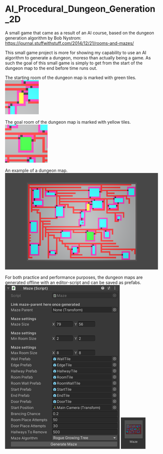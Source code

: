 # AI_Procedural_Dungeon_Generation_2D
 A small game that came as a result of an AI course, based on the dungeon generation algorithm by Bob Nystrom: https://journal.stuffwithstuff.com/2014/12/21/rooms-and-mazes/

This small game project is more for showing my capability to use an AI algorithm to generate a dungeon, moreso than actually being a game. As such the goal of this small game is simply to get from the start of the dungeon map to the end before time runs out.

The starting room of the dungeon map is marked with green tiles. ![](/images/maze_example_goal.png)

The goal room of the dungeon map is marked with yellow tiles. ![](/images/maze_example_start.png)

An example of a dungeon map. ![](/images/maze_example.png)

For both practice and performance purposes, the dungeon maps are generated offline with an editor-script and can be saved as prefabs. ![](/images/editor_maze_generator.png) ![](/images/maze_prefab.png)
